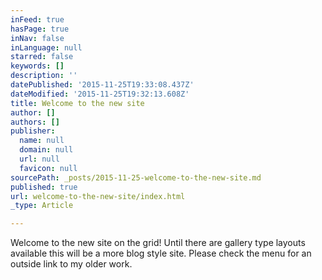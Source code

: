 ```yaml
---
inFeed: true
hasPage: true
inNav: false
inLanguage: null
starred: false
keywords: []
description: ''
datePublished: '2015-11-25T19:33:08.437Z'
dateModified: '2015-11-25T19:32:13.608Z'
title: Welcome to the new site
author: []
authors: []
publisher:
  name: null
  domain: null
  url: null
  favicon: null
sourcePath: _posts/2015-11-25-welcome-to-the-new-site.md
published: true
url: welcome-to-the-new-site/index.html
_type: Article

---
```

Welcome to the new site on the grid!  Until there are gallery type layouts available this will be a more blog style site.  Please check the menu for an outside link to my older work.